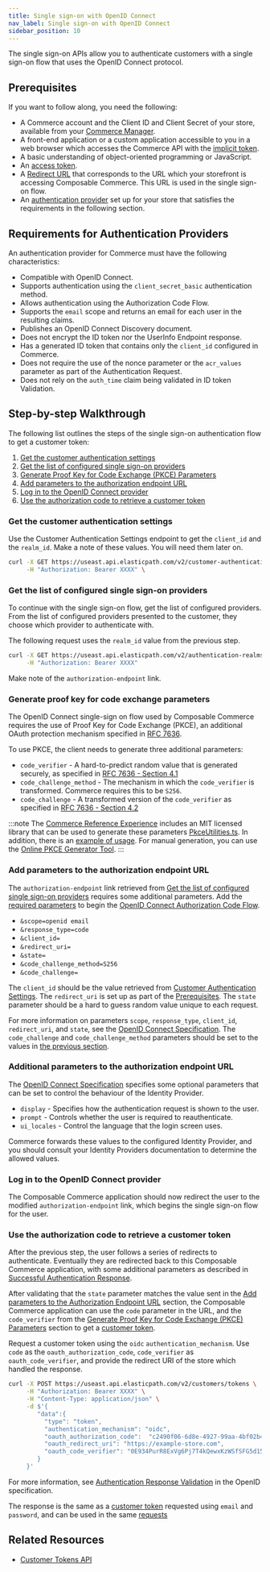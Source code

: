 ```yaml
---
title: Single sign-on with OpenID Connect
nav_label: Single sign-on with OpenID Connect
sidebar_position: 10
---
```


The single sign-on APIs allow you to authenticate customers with a single sign-on flow that uses the OpenID Connect protocol.

## Prerequisites

If you want to follow along, you need the following:

- A Commerce account and the Client ID and Client Secret of your store, available from your [Commerce Manager](https://elasticpath.dev/docs/commerce-manager/cm-overview).
- A front-end application or a custom application accessible to you in a web browser which accesses the Commerce API with the [implicit token](https://elasticpath.dev/docs/commerce-cloud/authentication/Tokens/implicit-token).
- A basic understanding of object-oriented programming or JavaScript.
- An [access token](https://elasticpath.dev/docs/commerce-cloud/api-overview/your-first-api-request#get-an-access-token).
- A [Redirect URL](https://elasticpath.dev/docs/commerce-cloud/authentication/single-sign-on/authentication#buyer-organization-adding-redirect-urls) that corresponds to the URL which your storefront is accessing Composable Commerce. This URL is used in the single sign-on flow.
- An [authentication provider](https://elasticpath.dev/docs/commerce-cloud/authentication/single-sign-on/authentication#adding-a-new-provider) set up for your store that satisfies the requirements in the following section.

## Requirements for Authentication Providers

An authentication provider for Commerce must have the following characteristics:

- Compatible with OpenID Connect.
- Supports authentication using the `client_secret_basic` authentication method.
- Allows authentication using the Authorization Code Flow.
- Supports the `email` scope and returns an email for each user in the resulting claims.
- Publishes an OpenID Connect Discovery document.
- Does not encrypt the ID token nor the UserInfo Endpoint response.
- Has a generated ID token that contains only the `client_id` configured in Commerce.
- Does not require the use of the nonce parameter or the `acr_values` parameter as part of the Authentication Request.
- Does not rely on the `auth_time` claim being validated in ID token Validation.

## Step-by-step Walkthrough

The following list outlines the steps of the single sign-on authentication flow to get a customer token:

1. [Get the customer authentication settings](#get-the-customer-authentication-settings)
1. [Get the list of configured single sign-on providers](#get-the-list-of-configured-single-sign-on-providers)
1. [Generate Proof Key for Code Exchange (PKCE) Parameters](#generate-proof-key-for-code-exchange-parameters)
1. [Add parameters to the authorization endpoint URL](#add-parameters-to-the-authorization-endpoint-url)
1. [Log in to the OpenID Connect provider](#log-in-to-the-open-id-connect-provider)
1. [Use the authorization code to retrieve a customer token](#use-the-authorization-code-to-retrieve-a-customer-token)

### Get the customer authentication settings

Use the Customer Authentication Settings endpoint to get the `client_id` and the `realm_id`.  Make a note of these values. You will need them later on.

```sh
curl -X GET https://useast.api.elasticpath.com/v2/customer-authentication-settings \
     -H "Authorization: Bearer XXXX" \
```

### Get the list of configured single sign-on providers

To continue with the single sign-on flow, get the list of configured providers. From the list of configured providers presented to the customer, they choose which provider to authenticate with.

The following request uses the `realm_id` value from the previous step.

```sh
curl -X GET https://useast.api.elasticpath.com/v2/authentication-realms/:realm-id/oidc-profiles/ \
     -H "Authorization: Bearer XXXX"
```

Make note of the `authorization-endpoint` link.

### Generate proof key for code exchange parameters

The OpenID Connect single-sign on flow used by Composable Commerce requires the use of Proof Key for Code Exchange (PKCE), an additional OAuth protection mechanism specified in [RFC 7636](https://tools.ietf.org/html/rfc7636).

To use PKCE, the client needs to generate three additional parameters:

- `code_verifier` - A hard-to-predict random value that is generated securely, as specified in [RFC 7636 - Section 4.1](https://tools.ietf.org/html/rfc7636#section-4.1)
- `code_challenge_method` - The mechanism in which the `code_verifier` is transformed. Commerce requires this to be `S256`.
- `code_challenge` - A transformed version of the `code_verifier` as specified in [RFC 7636 - Section 4.2](https://tools.ietf.org/html/rfc7636#section-4.2)

:::note
The [Commerce Reference Experience](https://github.com/elasticpath/epcc-react-pwa-reference-storefront) includes an MIT licensed library that can be used to generate these parameters [PkceUtilities.ts](https://github.com/elasticpath/epcc-react-pwa-reference-storefront/blob/5307e07dfa35a6debbd195db0cb79b7687d41c8c/src/LoginDialog/PkceUtilities.ts). In addition, there is an [example of usage](https://github.com/elasticpath/epcc-react-pwa-reference-storefront/blob/master/src/LoginDialog/OidcUtilities.ts#L26). For manual generation, you can use the [Online PKCE Generator Tool](https://tonyxu-io.github.io/pkce-generator/).
:::

### Add parameters to the authorization endpoint URL

The `authorization-endpoint` link retrieved from [Get the list of configured single sign-on providers](#get-the-list-of-configured-single-sign-on-providers) requires some additional parameters. Add the [required parameters](https://openid.net/specs/openid-connect-core-1_0.html#AuthRequest) to begin the [OpenID Connect Authorization Code Flow](https://openid.net/specs/openid-connect-core-1_0.html#CodeFlowAuth).

- `&scope=openid email`
- `&response_type=code`
- `&client_id=`
- `&redirect_uri=`
- `&state=`
- `&code_challenge_method=S256`
- `&code_challenge=`

The `client_id` should be the value retrieved from [Customer Authentication Settings](#get-the-customer-authentication-settings). The `redirect_uri` is set up as part of the [Prerequisites](#prerequisites). The `state` parameter should be a hard to guess random value unique to each request.

For more information on parameters `scope`, `response_type`, `client_id`, `redirect_uri`, and `state`, see the [OpenID Connect Specification](https://openid.net/specs/openid-connect-core-1_0.html#AuthRequest). The `code_challenge` and `code_challenge_method` parameters should be set to the values in [the previous section](#generate-proof-key-for-code-exchange-pkce-parameters).

### Additional parameters to the authorization endpoint URL

The [OpenID Connect Specification](https://openid.net/specs/openid-connect-core-1_0.html#AuthRequest) specifies some optional parameters that can be set to control the behaviour of the Identity Provider.

- `display` - Specifies how the authentication request is shown to the user.
- `prompt` - Controls whether the user is required to reauthenticate.
- `ui_locales` - Control the language that the login screen uses.

Commerce forwards these values to the configured Identity Provider, and you should consult your Identity Providers documentation to determine the allowed values.

### Log in to the OpenID Connect provider

The Composable Commerce application should now redirect the user to the modified `authorization-endpoint` link, which begins the single sign-on flow for the user.

### Use the authorization code to retrieve a customer token

After the previous step, the user follows a series of redirects to authenticate. Eventually they are redirected back to this Composable Commerce application, with some additional parameters as described in [Successful Authentication Response](https://openid.net/specs/openid-connect-core-1_0.html#AuthResponse).

After validating that the `state` parameter matches the value sent in the [Add parameters to the Authorization Endpoint URL](#add-parameters-to-the-authorization-endpoint-url) section, the Composable Commerce application can use the `code` parameter in the URL, and the `code_verifier` from the [Generate Proof Key for Code Exchange (PKCE) Parameters](#generate-proof-key-for-code-exchange-pkce-parameters) section to get a [customer token](https://elasticpath.dev/docs/commerce-cloud/customer-management/customer-managment-api/customer-tokens).

Request a customer token using the `oidc` `authentication_mechanism`. Use `code` as the `oauth_authorization_code`, `code_verifier` as `oauth_code_verifier`, and provide the redirect URI of the store which handled the response.

```sh
curl -X POST https://useast.api.elasticpath.com/v2/customers/tokens \
     -H "Authorization: Bearer XXXX" \
     -H "Content-Type: application/json" \
     -d $'{
        "data":{
          "type": "token",
          "authentication_mechanism": "oidc",
          "oauth_authorization_code":  "c2490f06-6d8e-4927-99aa-4bf02b419e96",
          "oauth_redirect_uri": "https://example-store.com",
          "oauth_code_verifier": "0E934PurR8ExVg6Pj7T4kQewxKzWSfSFG5d15FGfww8"
        }
     }'
```

For more information, see [Authentication Response Validation](https://openid.net/specs/openid-connect-core-1_0.html#AuthResponseValidation) in the OpenID specification.

The response is the same as a [customer token](https://elasticpath.dev/docs/commerce-cloud/customer-management/customer-managment-api/customer-tokens#the-customer-token-object) requested using `email` and `password`, and can be used in the same [requests](https://elasticpath.dev/docs/commerce-cloud/customer-management/customer-managment-api/customer-tokens#using-a-token)

## Related Resources

- [Customer Tokens API](https://elasticpath.dev/docs/commerce-cloud/customer-management/customer-managment-api/customer-tokens)

